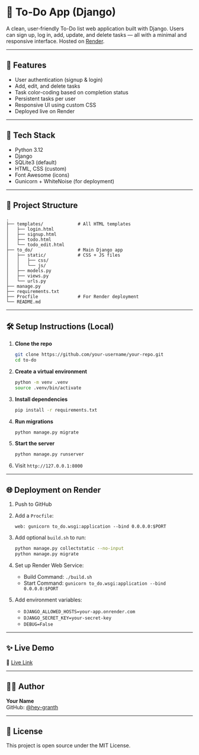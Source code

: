 # 📝 To-Do App (Django)

A clean, user-friendly To-Do list web application built with Django. Users can sign up, log in, add, update, and delete tasks — all with a minimal and responsive interface. Hosted on [Render](https://render.com).

---

## 🚀 Features

- User authentication (signup & login)
- Add, edit, and delete tasks
- Task color-coding based on completion status
- Persistent tasks per user
- Responsive UI using custom CSS
- Deployed live on Render

---

## 🔧 Tech Stack

- Python 3.12
- Django
- SQLite3 (default)
- HTML, CSS (custom)
- Font Awesome (icons)
- Gunicorn + WhiteNoise (for deployment)

---

## 📁 Project Structure

```
.
├── templates/             # All HTML templates
│   ├── login.html
│   ├── signup.html
│   ├── todo.html
│   └── todo_edit.html
├── to_do/                 # Main Django app
│   ├── static/            # CSS + JS files
│   │   ├── css/
│   │   └── js/
│   ├── models.py
│   ├── views.py
│   └── urls.py
├── manage.py
├── requirements.txt
├── Procfile               # For Render deployment
└── README.md
```

---

## 🛠️ Setup Instructions (Local)

1. **Clone the repo**
   ```bash
   git clone https://github.com/your-username/your-repo.git
   cd to-do
   ```

2. **Create a virtual environment**
   ```bash
   python -m venv .venv
   source .venv/bin/activate
   ```

3. **Install dependencies**
   ```bash
   pip install -r requirements.txt
   ```

4. **Run migrations**
   ```bash
   python manage.py migrate
   ```

5. **Start the server**
   ```bash
   python manage.py runserver
   ```

6. Visit `http://127.0.0.1:8000`

---

## 🌐 Deployment on Render

1. Push to GitHub
2. Add a `Procfile`:
   ```
   web: gunicorn to_do.wsgi:application --bind 0.0.0.0:$PORT
   ```
3. Add optional `build.sh` to run:
   ```bash
   python manage.py collectstatic --no-input
   python manage.py migrate
   ```

4. Set up Render Web Service:
    - Build Command: `./build.sh`
    - Start Command: `gunicorn to_do.wsgi:application --bind 0.0.0.0:$PORT`

5. Add environment variables:
    - `DJANGO_ALLOWED_HOSTS=your-app.onrender.com`
    - `DJANGO_SECRET_KEY=your-secret-key`
    - `DEBUG=False`

---

## ✨ Live Demo

🔗 [Live Link](https://to-do-q0fr.onrender.com/)

---

## 🧑‍💻 Author

**Your Name**  
GitHub: [@hey-granth](https://github.com/hey-granth)

--- 

## 📃 License

This project is open source under the MIT License.
